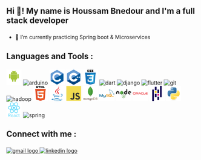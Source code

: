 <h2 align="left">Hi 👋! My name is Houssam Bnedour and I'm a full stack developer</h2>

###

- 🌱 I’m currently practicing Spring boot & Microservices
<!--<div align="left">
 <img src="https://github-readme-stats.vercel.app/api/top-langs?username=houssam-bendour&locale=en&hide_title=false&layout=compact&card_width=320&langs_count=5&theme=dracula&hide_border=false"" alt="houssam-bendour" />
</div>-->

###

<h2 align="left">Languages and Tools :</h2>

###

<div align="left">
<img src="https://raw.githubusercontent.com/devicons/devicon/master/icons/android/android-original-wordmark.svg" alt="android" width="40" height="40"/>
<img src="https://cdn.worldvectorlogo.com/logos/arduino-1.svg" alt="arduino" width="40" height="40"/>
<img src="https://raw.githubusercontent.com/devicons/devicon/master/icons/c/c-original.svg" alt="c" width="40" height="40"/>  
<img src="https://raw.githubusercontent.com/devicons/devicon/master/icons/cplusplus/cplusplus-original.svg" alt="cplusplus" width="40" height="40"/>
<img src="https://raw.githubusercontent.com/devicons/devicon/master/icons/css3/css3-original-wordmark.svg" alt="css3" width="40" height="40"/>
<img src="https://www.vectorlogo.zone/logos/dartlang/dartlang-icon.svg" alt="dart" width="40" height="40"/> 
<img src="https://cdn.worldvectorlogo.com/logos/django.svg" alt="django" width="40" height="40"/>
<img src="https://www.vectorlogo.zone/logos/flutterio/flutterio-icon.svg" alt="flutter" width="40" height="40"/>
<img src="https://www.vectorlogo.zone/logos/git-scm/git-scm-icon.svg" alt="git" width="40" height="40"/>
<img src="https://www.vectorlogo.zone/logos/apache_hadoop/apache_hadoop-icon.svg" alt="hadoop" width="40" height="40"/>
<img src="https://raw.githubusercontent.com/devicons/devicon/master/icons/html5/html5-original-wordmark.svg" alt="html5" width="40" height="40"/>
<img src="https://raw.githubusercontent.com/devicons/devicon/master/icons/java/java-original.svg" alt="java" width="40" height="40"/>
<img src="https://raw.githubusercontent.com/devicons/devicon/master/icons/javascript/javascript-original.svg" alt="javascript" width="40" height="40"/> 
<img src="https://raw.githubusercontent.com/devicons/devicon/master/icons/mongodb/mongodb-original-wordmark.svg" alt="mongodb" width="40" height="40"/>
<img src="https://raw.githubusercontent.com/devicons/devicon/master/icons/mysql/mysql-original-wordmark.svg" alt="mysql" width="40" height="40"/>
<img src="https://raw.githubusercontent.com/devicons/devicon/master/icons/nodejs/nodejs-original-wordmark.svg" alt="nodejs" width="40" height="40"/> 
<img src="https://raw.githubusercontent.com/devicons/devicon/master/icons/oracle/oracle-original.svg" alt="oracle" width="40" height="40"/>
<img src="https://raw.githubusercontent.com/devicons/devicon/2ae2a900d2f041da66e950e4d48052658d850630/icons/pandas/pandas-original.svg" alt="pandas" width="40" height="40"/> <img src="https://raw.githubusercontent.com/devicons/devicon/master/icons/python/python-original.svg" alt="python" width="40" height="40"/>
<img src="https://raw.githubusercontent.com/devicons/devicon/master/icons/react/react-original-wordmark.svg" alt="react" width="40" height="40"/>
<img src="https://www.vectorlogo.zone/logos/springio/springio-icon.svg" alt="spring" width="40" height="40"/>
</div>

###

<h2 align="left">Connect with me :</h2>

###

<div align="left">
  <a href="mailto:houssambendour@gmail.com" target="_blank">
    <img src="https://img.shields.io/static/v1?message=Gmail&logo=gmail&label=&color=D14836&logoColor=white&labelColor=&style=for-the-badge" height="35" alt="gmail logo" />
  </a>
  <a href="https://www.linkedin.com/in/houssam-bendour/" target="_blank">
    <img src="https://img.shields.io/static/v1?message=LinkedIn&logo=linkedin&label=&color=0077B5&logoColor=white&labelColor=&style=for-the-badge" height="35" alt="linkedin logo" />
  </a>
</div>


###

<br clear="both">

###


